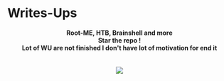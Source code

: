 # Writes-Ups
<p align="center">
  <b>Root-ME, HTB, Brainshell and more</b><br>
  <b>Star the repo !</b><br>
  <b>Lot of WU are not finished I don't have lot of motivation for end it</b><br>
  <br><br>
  <img src="https://cdn.discordapp.com/attachments/804801385240723519/836239363561750538/Screenshot_9.png">
</p>

